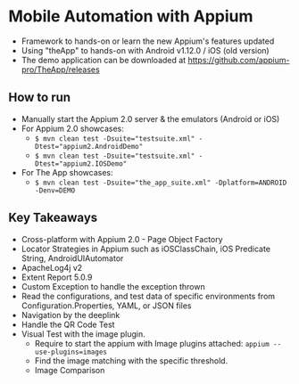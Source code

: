 # Mobile Automation with Appium 
- Framework to hands-on or learn the new Appium's features updated
- Using "theApp" to hands-on with Android v1.12.0 / iOS (old version)  
- The demo application can be downloaded at https://github.com/appium-pro/TheApp/releases

## How to run 
 - Manually start the Appium 2.0 server & the emulators (Android or iOS) 
 - For Appium 2.0 showcases:
   - ```$ mvn clean test -Dsuite="testsuite.xml" -Dtest="appium2.AndroidDemo"```
   - ```$ mvn clean test -Dsuite="testsuite.xml" -Dtest="appium2.IOSDemo"```
 - For The App showcases:
   - ```$ mvn clean test -Dsuite="the_app_suite.xml" -Dplatform=ANDROID -Denv=DEMO```
   
## Key Takeaways
 - Cross-platform with Appium 2.0 - Page Object Factory
 - Locator Strategies in Appium such as iOSClassChain, iOS Predicate String, AndroidUIAutomator
 - ApacheLog4j v2
 - Extent Report 5.0.9
 - Custom Exception to handle the exception thrown 
 - Read the configurations, and test data of specific environments from Configuration.Properties, YAML, or JSON files
 - Navigation by the deeplink
 - Handle the QR Code Test
 - Visual Test with the image plugin. 
   - Require to start the appium with Image plugins attached: ```appium --use-plugins=images```
   - Find the image matching with the specific threshold.
   - Image Comparison